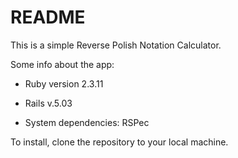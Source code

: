 # README

This is a simple Reverse Polish Notation Calculator.

Some info about the app:

* Ruby version 2.3.11

* Rails v.5.03

* System dependencies: RSPec

To install, clone the repository to your local machine.


